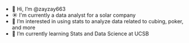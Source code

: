 - 👋 Hi, I’m @zayzay663
- ☀️ I'm currently a data analyst for a solar company
- 👀 I’m interested in using stats to analyze data related to cubing, poker, and more
- 🌱 I’m currently learning Stats and Data Science at UCSB


<!---
zayzay663/zayzay663 is a ✨ special ✨ repository because its `README.md` (this file) appears on your GitHub profile.
You can click the Preview link to take a look at your changes.
--->
